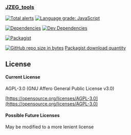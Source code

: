 
### [JZEG_tools](https://github.com/jzeg-net/tools)
[![Total alerts](https://img.shields.io/lgtm/alerts/g/jzeg-net/tools.svg?logo=lgtm&logoWidth=18)](https://lgtm.com/projects/g/jzeg-net/tools/alerts/)
[![Language grade: JavaScript](https://img.shields.io/lgtm/grade/javascript/g/jzeg-net/tools.svg?logo=lgtm&logoWidth=18)](https://lgtm.com/projects/g/jzeg-net/tools/context:javascript)

[![Dependencies](https://img.shields.io/david/jzeg-net/tools.svg)](https://david-dm.org/jzeg-net/tools)
[![Dev Dependencies](https://img.shields.io/david/dev/jzeg-net/tools.svg)](https://david-dm.org/jzeg-net/tools?type=dev)


[![Packagist](https://img.shields.io/packagist/v/jzeg-net/tools.svg)](https://packagist.org/packages/jzeg-net/tools)

[![GitHub repo size in bytes](https://img.shields.io/github/repo-size/jzeg-net/tools.svg)](https://github.com/GoSheng/gosheng/archive/master.zip)
[Packagist download quantity](https://img.shields.io/packagist/dt/jzeg-net/tools.svg)


## License
#### Current License
AGPL-3.0 (GNU Affero General Public License v3.0)

[https://opensource.org/licenses/AGPL-3.0](https://opensource.org/licenses/AGPL-3.0)

#### Possible Future Licenses
May be modified to a more lenient license
